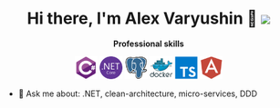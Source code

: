 <h1 align="center">Hi there, I'm Alex Varyushin 👋  
  <a href="https://linkedin.com/in/var1ap" target="_blank">
    <img src="https://img.icons8.com/fluent/48/000000/linkedin.png" />
  </a>
</h1>

<p align="center"> 
 <strong>
  Professional skills
  </strong>
</p>

<p align="center"> 
  <img src="https://raw.githubusercontent.com/devicons/devicon/master/icons/csharp/csharp-original.svg" alt="csharp" width="40" height="40" />
  <img src="https://raw.githubusercontent.com/devicons/devicon/master/icons/dotnetcore/dotnetcore-original.svg" alt="dotnet" width="40" height="40" />
  <img src="https://raw.githubusercontent.com/devicons/devicon/master/icons/postgresql/postgresql-original.svg" alt="PSQL" width="40" height="40" />
  <img src="https://raw.githubusercontent.com/devicons/devicon/master/icons/docker/docker-original-wordmark.svg" alt="docker" width="40" height="40" />
  <img src="https://raw.githubusercontent.com/devicons/devicon/master/icons/typescript/typescript-original.svg" alt="typescript" width="40" height="40" />
  <img src="https://raw.githubusercontent.com/devicons/devicon/master/icons/angularjs/angularjs-plain.svg" alt="angular" width="40" height="40" /> 
</p>

- 💬 Ask me about: .NET, clean-architecture, micro-services, DDD
</br>

<!--<p align="center">
 <a href="#" alt="var1ap's github stats">
  <img src="https://github-readme-stats.vercel.app/api?username=var1ap&theme=tokyonight&show_icons=true" />
 </a>
</p>-->

<!--<p align="center">
 <a href="https://www.buymeacoffee.com/MoienTajik" target="_blank">
  <img src="https://cdn.buymeacoffee.com/buttons/v2/default-orange.png" height="61" width="194" />
 </a>
</p>-->
